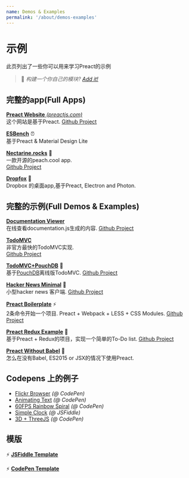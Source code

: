 ```yaml
---
name: Demos & Examples
permalink: '/about/demos-examples'
---
```


# 示例

此页列出了一些你可以用来学习Preact的示例

> :information_desk_person: _构建一个你自己的模块?
> [Add it!](https://github.com/developit/preact-www/blob/master/content/about/demos-examples.md)_


## 完整的app(Full Apps)

[**Preact Website** _(preactjs.com)_](https://preactjs.com)  
这个网站是基于Preact.
[Github Project](https://github.com/developit/preact-www)

**[ESBench](http://esbench.com)** :alarm_clock:  
基于Preact & Material Design Lite

**[Nectarine.rocks](http://nectarine.rocks)** :peach:  
一款开源的peach.cool app.  
[Github Project](https://github.com/developit/nectarine)

**[Dropfox](https://github.com/developit/dropfox)** :wolf:  
Dropbox 的桌面app,基于Preact, Electron and Photon.


## 完整的示例(Full Demos & Examples)

**[Documentation Viewer](https://documentation-viewer.firebaseapp.com)**  
在线查看documentation.js生成的内容.
[Github Project](https://github.com/developit/documentation-viewer)

**[TodoMVC](http://developit.github.io/preact-todomvc/)**  
非官方最快的TodoMVC实现.  
[Github Project](https://github.com/developit/preact-todomvc)

**[TodoMVC+PouchDB](http://katopz.github.io/preact-todomvc-pouchdb/)** :floppy_disk:  
基于[PouchDB](https://pouchdb.com/)离线版TodoMVC.
[Github Project](https://github.com/katopz/preact-todomvc-pouchdb)

**[Hacker News Minimal](https://developit.github.io/hn_minimal/)** :newspaper:  
小型hacker news 客户端.
[Github Project](https://github.com/developit/hn_minimal)

**[Preact Boilerplate](https://preact-boilerplate.surge.sh)** :zap:   
2条命令开始一个项目. Preact + Webpack + LESS + CSS Modules. 
[Github Project](https://github.com/developit/preact-boilerplate)

**[Preact Redux Example](https://preact-redux-example.surge.sh)** :repeat:  
基于Preact + Redux的项目，实现一个简单的To-Do list.
[Github Project](https://github.com/developit/preact-redux-example)

**[Preact Without Babel](https://github.com/developit/preact-without-babel)** :horse:  
怎么在没有Babel, ES2015 or JSX的情况下使用Preact.


## Codepens 上的例子

- [Flickr Browser](http://codepen.io/developit/full/VvMZwK/) _(@ CodePen)_
- [Animating Text](http://codepen.io/developit/full/LpNOdm/) _(@ CodePen)_
- [60FPS Rainbow Spiral](http://codepen.io/developit/full/xGoagz/) _(@ CodePen)_
- [Simple Clock](http://jsfiddle.net/developit/u9m5x0L7/embedded/result,js/) _(@ JSFiddle)_
- [3D + ThreeJS](http://codepen.io/developit/pen/PPMNjd?editors=0010) _(@ CodePen)_

## 模版

:zap: [**JSFiddle Template**](https://jsfiddle.net/developit/rs6zrh5f/embedded/result/)

:zap: [**CodePen Template**](http://codepen.io/developit/pen/pgaROe?editors=0010)
